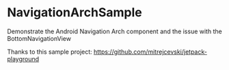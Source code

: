 # NavigationArchSample
Demonstrate the Android Navigation Arch component and the issue with the BottomNavigationView

Thanks to this sample project:
https://github.com/mitrejcevski/jetpack-playground
